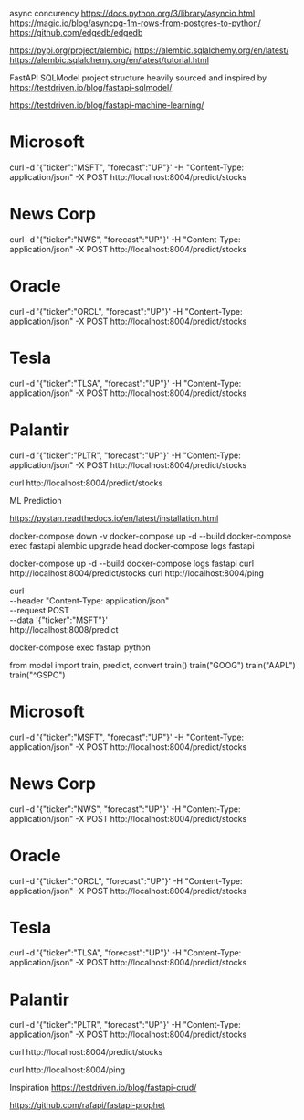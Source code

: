

async concurency
https://docs.python.org/3/library/asyncio.html
https://magic.io/blog/asyncpg-1m-rows-from-postgres-to-python/
https://github.com/edgedb/edgedb

https://pypi.org/project/alembic/
https://alembic.sqlalchemy.org/en/latest/
https://alembic.sqlalchemy.org/en/latest/tutorial.html


FastAPI SQLModel project structure heavily sourced and inspired by 
https://testdriven.io/blog/fastapi-sqlmodel/


https://testdriven.io/blog/fastapi-machine-learning/




# Microsoft
curl -d '{"ticker":"MSFT", "forecast":"UP"}' -H "Content-Type: application/json" -X POST http://localhost:8004/predict/stocks

# News Corp
curl -d '{"ticker":"NWS", "forecast":"UP"}' -H "Content-Type: application/json" -X POST http://localhost:8004/predict/stocks

# Oracle
curl -d '{"ticker":"ORCL", "forecast":"UP"}' -H "Content-Type: application/json" -X POST http://localhost:8004/predict/stocks

# Tesla
curl -d '{"ticker":"TLSA", "forecast":"UP"}' -H "Content-Type: application/json" -X POST http://localhost:8004/predict/stocks

# Palantir
curl -d '{"ticker":"PLTR", "forecast":"UP"}' -H "Content-Type: application/json" -X POST http://localhost:8004/predict/stocks


curl http://localhost:8004/predict/stocks



ML Prediction

https://pystan.readthedocs.io/en/latest/installation.html


docker-compose down -v
docker-compose up -d --build
docker-compose exec fastapi alembic upgrade head
docker-compose logs fastapi

docker-compose up -d --build
docker-compose logs fastapi
curl http://localhost:8004/predict/stocks
curl http://localhost:8004/ping


curl \
  --header "Content-Type: application/json" \
  --request POST \
  --data '{"ticker":"MSFT"}' \
  http://localhost:8008/predict

docker-compose exec fastapi python

from model import train, predict, convert
train()
train("GOOG")
train("AAPL")
train("^GSPC")

# Microsoft
curl -d '{"ticker":"MSFT", "forecast":"UP"}' -H "Content-Type: application/json" -X POST http://localhost:8004/predict/stocks

# News Corp
curl -d '{"ticker":"NWS", "forecast":"UP"}' -H "Content-Type: application/json" -X POST http://localhost:8004/predict/stocks

# Oracle
curl -d '{"ticker":"ORCL", "forecast":"UP"}' -H "Content-Type: application/json" -X POST http://localhost:8004/predict/stocks

# Tesla
curl -d '{"ticker":"TLSA", "forecast":"UP"}' -H "Content-Type: application/json" -X POST http://localhost:8004/predict/stocks

# Palantir
curl -d '{"ticker":"PLTR", "forecast":"UP"}' -H "Content-Type: application/json" -X POST http://localhost:8004/predict/stocks


curl http://localhost:8004/predict/stocks

curl http://localhost:8004/ping




Inspiration
https://testdriven.io/blog/fastapi-crud/


https://github.com/rafapi/fastapi-prophet
